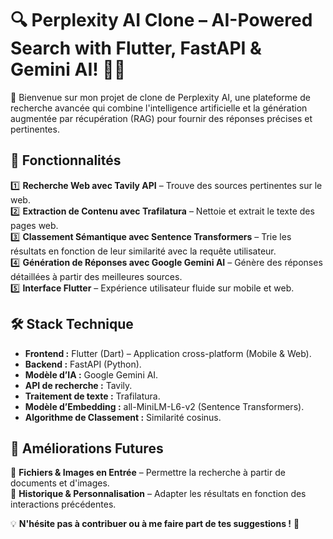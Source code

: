 # 🔍 Perplexity AI Clone – AI-Powered Search with Flutter, FastAPI & Gemini AI! 🤖✨

🚀 Bienvenue sur mon projet de clone de Perplexity AI, une plateforme de recherche avancée qui combine l'intelligence artificielle et la génération augmentée par récupération (RAG) pour fournir des réponses précises et pertinentes.

## 🌟 Fonctionnalités

1️⃣ **Recherche Web avec Tavily API** – Trouve des sources pertinentes sur le web.  
2️⃣ **Extraction de Contenu avec Trafilatura** – Nettoie et extrait le texte des pages web.  
3️⃣ **Classement Sémantique avec Sentence Transformers** – Trie les résultats en fonction de leur similarité avec la requête utilisateur.  
4️⃣ **Génération de Réponses avec Google Gemini AI** – Génère des réponses détaillées à partir des meilleures sources.  
5️⃣ **Interface Flutter** – Expérience utilisateur fluide sur mobile et web.  

## 🛠️ Stack Technique

- **Frontend :** Flutter (Dart) – Application cross-platform (Mobile & Web).  
- **Backend :** FastAPI (Python).  
- **Modèle d’IA :** Google Gemini AI.  
- **API de recherche :** Tavily.  
- **Traitement de texte :** Trafilatura.  
- **Modèle d’Embedding :** all-MiniLM-L6-v2 (Sentence Transformers).  
- **Algorithme de Classement :** Similarité cosinus.  

## 🔮 Améliorations Futures

🔹 **Fichiers & Images en Entrée** – Permettre la recherche à partir de documents et d'images.  
🔹 **Historique & Personnalisation** – Adapter les résultats en fonction des interactions précédentes.  

💡 **N'hésite pas à contribuer ou à me faire part de tes suggestions !** 🚀
